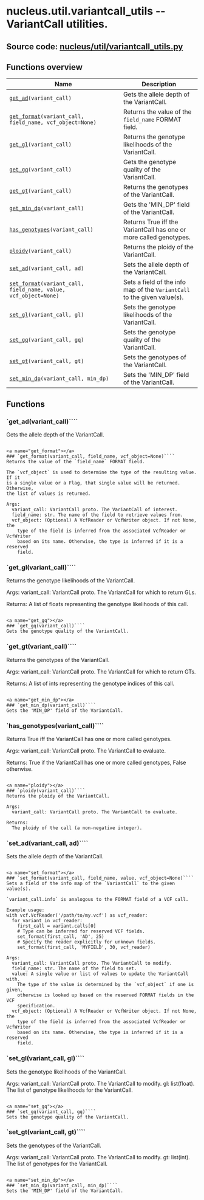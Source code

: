 # nucleus.util.variantcall_utils -- VariantCall utilities.
**Source code:** [nucleus/util/variantcall_utils.py](https://github.com/google/nucleus/tree/master/nucleus/util/variantcall_utils.py)
---


## Functions overview
Name | Description
-----|------------
[`get_ad`](#get_ad)`(variant_call)` | Gets the allele depth of the VariantCall.
[`get_format`](#get_format)`(variant_call, field_name, vcf_object=None)` | Returns the value of the `field_name` FORMAT field.
[`get_gl`](#get_gl)`(variant_call)` | Returns the genotype likelihoods of the VariantCall.
[`get_gq`](#get_gq)`(variant_call)` | Gets the genotype quality of the VariantCall.
[`get_gt`](#get_gt)`(variant_call)` | Returns the genotypes of the VariantCall.
[`get_min_dp`](#get_min_dp)`(variant_call)` | Gets the 'MIN_DP' field of the VariantCall.
[`has_genotypes`](#has_genotypes)`(variant_call)` | Returns True iff the VariantCall has one or more called genotypes.
[`ploidy`](#ploidy)`(variant_call)` | Returns the ploidy of the VariantCall.
[`set_ad`](#set_ad)`(variant_call, ad)` | Sets the allele depth of the VariantCall.
[`set_format`](#set_format)`(variant_call, field_name, value, vcf_object=None)` | Sets a field of the info map of the `VariantCall` to the given value(s).
[`set_gl`](#set_gl)`(variant_call, gl)` | Sets the genotype likelihoods of the VariantCall.
[`set_gq`](#set_gq)`(variant_call, gq)` | Sets the genotype quality of the VariantCall.
[`set_gt`](#set_gt)`(variant_call, gt)` | Sets the genotypes of the VariantCall.
[`set_min_dp`](#set_min_dp)`(variant_call, min_dp)` | Sets the 'MIN_DP' field of the VariantCall.

## Functions
<a name="get_ad"></a>
### `get_ad(variant_call)````
Gets the allele depth of the VariantCall.
```

<a name="get_format"></a>
### `get_format(variant_call, field_name, vcf_object=None)````
Returns the value of the `field_name` FORMAT field.

The `vcf_object` is used to determine the type of the resulting value. If it
is a single value or a Flag, that single value will be returned. Otherwise,
the list of values is returned.

Args:
  variant_call: VariantCall proto. The VariantCall of interest.
  field_name: str. The name of the field to retrieve values from.
  vcf_object: (Optional) A VcfReader or VcfWriter object. If not None, the
    type of the field is inferred from the associated VcfReader or VcfWriter
    based on its name. Otherwise, the type is inferred if it is a reserved
    field.
```

<a name="get_gl"></a>
### `get_gl(variant_call)````
Returns the genotype likelihoods of the VariantCall.

Args:
  variant_call: VariantCall proto. The VariantCall for which to return GLs.

Returns:
  A list of floats representing the genotype likelihoods of this call.
```

<a name="get_gq"></a>
### `get_gq(variant_call)````
Gets the genotype quality of the VariantCall.
```

<a name="get_gt"></a>
### `get_gt(variant_call)````
Returns the genotypes of the VariantCall.

Args:
  variant_call: VariantCall proto. The VariantCall for which to return GTs.

Returns:
  A list of ints representing the genotype indices of this call.
```

<a name="get_min_dp"></a>
### `get_min_dp(variant_call)````
Gets the 'MIN_DP' field of the VariantCall.
```

<a name="has_genotypes"></a>
### `has_genotypes(variant_call)````
Returns True iff the VariantCall has one or more called genotypes.

Args:
  variant_call: VariantCall proto. The VariantCall to evaluate.

Returns:
  True if the VariantCall has one or more called genotypes, False otherwise.
```

<a name="ploidy"></a>
### `ploidy(variant_call)````
Returns the ploidy of the VariantCall.

Args:
  variant_call: VariantCall proto. The VariantCall to evaluate.

Returns:
  The ploidy of the call (a non-negative integer).
```

<a name="set_ad"></a>
### `set_ad(variant_call, ad)````
Sets the allele depth of the VariantCall.
```

<a name="set_format"></a>
### `set_format(variant_call, field_name, value, vcf_object=None)````
Sets a field of the info map of the `VariantCall` to the given value(s).

`variant_call.info` is analogous to the FORMAT field of a VCF call.

Example usage:
with vcf.VcfReader('/path/to/my.vcf') as vcf_reader:
  for variant in vcf_reader:
    first_call = variant.calls[0]
    # Type can be inferred for reserved VCF fields.
    set_format(first_call, 'AD', 25)
    # Specify the reader explicitly for unknown fields.
    set_format(first_call, 'MYFIELD', 30, vcf_reader)

Args:
  variant_call: VariantCall proto. The VariantCall to modify.
  field_name: str. The name of the field to set.
  value: A single value or list of values to update the VariantCall with.
    The type of the value is determined by the `vcf_object` if one is given,
    otherwise is looked up based on the reserved FORMAT fields in the VCF
    specification.
  vcf_object: (Optional) A VcfReader or VcfWriter object. If not None, the
    type of the field is inferred from the associated VcfReader or VcfWriter
    based on its name. Otherwise, the type is inferred if it is a reserved
    field.
```

<a name="set_gl"></a>
### `set_gl(variant_call, gl)````
Sets the genotype likelihoods of the VariantCall.

Args:
  variant_call: VariantCall proto. The VariantCall to modify.
  gl: list(float). The list of genotype likelihoods for the VariantCall.
```

<a name="set_gq"></a>
### `set_gq(variant_call, gq)````
Sets the genotype quality of the VariantCall.
```

<a name="set_gt"></a>
### `set_gt(variant_call, gt)````
Sets the genotypes of the VariantCall.

Args:
  variant_call: VariantCall proto. The VariantCall to modify.
  gt: list(int). The list of genotypes for the VariantCall.
```

<a name="set_min_dp"></a>
### `set_min_dp(variant_call, min_dp)````
Sets the 'MIN_DP' field of the VariantCall.
```

